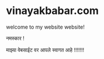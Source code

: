 # vinayakbabar.com
welcome to my website website!


नमस्कार ! 

माझ्या वेबसाईट वर आपले स्वागत आहे !!!!!!!

